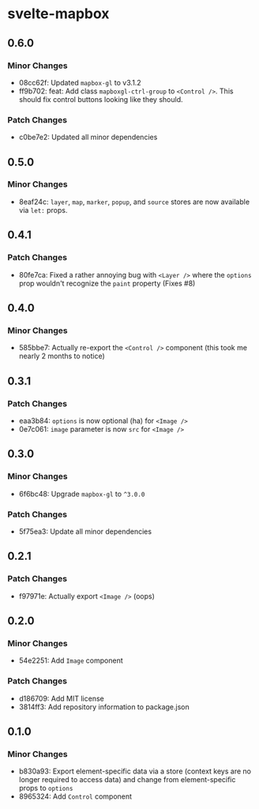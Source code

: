# svelte-mapbox

## 0.6.0

### Minor Changes

- 08cc62f: Updated `mapbox-gl` to v3.1.2
- ff9b702: feat: Add class `mapboxgl-ctrl-group` to `<Control />`. This should fix control buttons looking like they should.

### Patch Changes

- c0be7e2: Updated all minor dependencies

## 0.5.0

### Minor Changes

- 8eaf24c: `layer`, `map`, `marker`, `popup`, and `source` stores are now available via `let:` props.

## 0.4.1

### Patch Changes

- 80fe7ca: Fixed a rather annoying bug with `<Layer />` where the `options` prop wouldn't recognize the `paint` property (Fixes #8)

## 0.4.0

### Minor Changes

- 585bbe7: Actually re-export the `<Control />` component (this took me nearly 2 months to notice)

## 0.3.1

### Patch Changes

- eaa3b84: `options` is now optional (ha) for `<Image />`
- 0e7c061: `image` parameter is now `src` for `<Image />`

## 0.3.0

### Minor Changes

- 6f6bc48: Upgrade `mapbox-gl` to `^3.0.0`

### Patch Changes

- 5f75ea3: Update all minor dependencies

## 0.2.1

### Patch Changes

- f97971e: Actually export `<Image />` (oops)

## 0.2.0

### Minor Changes

- 54e2251: Add `Image` component

### Patch Changes

- d186709: Add MIT license
- 3814ff3: Add repository information to package.json

## 0.1.0

### Minor Changes

- b830a93: Export element-specific data via a store (context keys are no longer required to access data) and change from element-specific props to `options`
- 8965324: Add `Control` component
